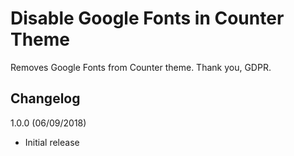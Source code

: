 # Disable Google Fonts in Counter Theme

Removes Google Fonts from Counter theme. Thank you, GDPR.

## Changelog

1.0.0 (06/09/2018)
- Initial release
